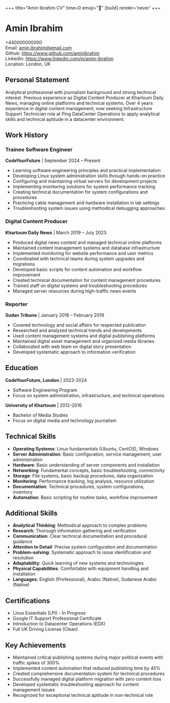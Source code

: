 +++
title="Amin Ibrahim CV" 
time=0 
emoji="📄" 
[build]
render='never'
+++

# Amin Ibrahim

+440000000000  
Email: amin.ibrahim@email.com  
Github: https://www.github.com/aminibrahim  
LinkedIn: https://www.linkedin.com/in/amin-ibrahim  
Location: London, UK

## Personal Statement

Analytical professional with journalism background and strong technical interest. Previous experience as Digital Content Producer at Khartoum Daily News, managing online platforms and technical systems. Over 4 years experience in digital content management; now seeking Infrastructure Support Technician role at Ping DataCenter Operations to apply analytical skills and technical aptitude in a datacenter environment.

## Work History

### Trainee Software Engineer

**CodeYourFuture** | September 2024 – Present

- Learning software engineering principles and practical implementation
- Developing Linux system administration skills through hands-on practice
- Configuring and maintaining virtual servers for development projects
- Implementing monitoring solutions for system performance tracking
- Creating technical documentation for system configurations and procedures
- Practicing cable management and hardware installation in lab settings
- Troubleshooting system issues using methodical debugging approaches

### Digital Content Producer

**Khartoum Daily News** | March 2019 – July 2023

- Produced digital news content and managed technical online platforms
- Maintained content management systems and database infrastructure
- Implemented monitoring for website performance and user metrics
- Coordinated with technical teams during system upgrades and migrations
- Developed basic scripts for content automation and workflow improvement
- Created technical documentation for content management procedures
- Trained staff on digital systems and troubleshooting procedures
- Managed server resources during high-traffic news events

### Reporter

**Sudan Tribune** | January 2016 – February 2019

- Covered technology and social affairs for respected publication
- Researched and analyzed technical trends and developments
- Used content management systems and digital publishing platforms
- Maintained digital asset management and organized media libraries
- Collaborated with web team on digital story presentation
- Developed systematic approach to information verification

## Education

**CodeYourFuture, London** | 2023-2024

- Software Engineering Program
- Focus on system administration, infrastructure, and technical operations

**University of Khartoum** | 2012-2016

- Bachelor of Media Studies
- Focus on digital media and technology journalism

## Technical Skills

- **Operating Systems**: Linux fundamentals (Ubuntu, CentOS), Windows
- **Server Administration**: Basic configuration, service management, user administration
- **Hardware**: Basic understanding of server components and installation
- **Networking**: Fundamental concepts, basic troubleshooting, connectivity
- **Storage**: File systems, basic backup procedures, data organization
- **Monitoring**: Performance tracking, log analysis, resource utilization
- **Documentation**: Technical procedures, system configurations, inventory
- **Automation**: Basic scripting for routine tasks, workflow improvement

## Additional Skills

- **Analytical Thinking**: Methodical approach to complex problems
- **Research**: Thorough information gathering and verification
- **Communication**: Clear technical documentation and procedural guidance
- **Attention to Detail**: Precise system configuration and documentation
- **Problem-solving**: Systematic approach to issue identification and resolution
- **Adaptability**: Quick learning of new systems and technologies
- **Physical Capabilities**: Comfortable with equipment handling and installation
- **Languages**: English (Professional), Arabic (Native), Sudanese Arabic (Native)

## Certifications

- Linux Essentials (LPI) - In Progress
- Google IT Support Professional Certificate
- Introduction to Datacenter Operations (EDX)
- Full UK Driving License (Clean)

## Key Achievements

- Maintained critical publishing systems during major political events with traffic spikes of 300%
- Implemented content automation that reduced publishing time by 45%
- Created comprehensive documentation system for technical procedures
- Successfully managed digital platform migration with zero content loss
- Developed systematic troubleshooting approach for content management issues
- Recognized for exceptional technical aptitude in non-technical role
